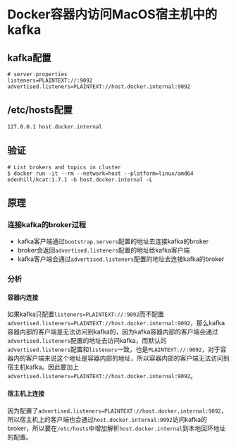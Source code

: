 # Docker容器内访问MacOS宿主机中的kafka

## kafka配置

```properties
# server.properties
listeners=PLAINTEXT://:9092
advertised.listeners=PLAINTEXT://host.docker.internal:9092
```

## /etc/hosts配置

```bash
127.0.0.1 host.docker.internal
```

## 验证

```shell
# List brokers and topics in cluster
$ docker run -it --rm --network=host --platform=linux/amd64 edenhill/kcat:1.7.1 -b host.docker.internal -L
```

## 原理

### 连接kafka的broker过程

- kafka客户端通过`bootstrap.servers`配置的地址去连接kafka的broker
- broker会返回`advertised.listeners`配置的地址给kafka客户端
- kafka客户端会通过`advertised.listeners`配置的地址去连接kafka的broker

### 分析

#### 容器内连接

如果kafka只配置`listeners=PLAINTEXT://:9092`而不配置`advertised.listeners=PLAINTEXT://host.docker.internal:9092`，那么kafka容器内部的客户端是无法访问到kafka的，因为kafka容器内部的客户端会通过`advertised.listeners`配置的地址去访问kafka，而默认的`advertised.listeners`配置和`listeners`一致，也是`PLAINTEXT://:9092`，对于容器内的客户端来说这个地址是容器内部的地址，所以容器内部的客户端无法访问到宿主机kafka。因此要加上`advertised.listeners=PLAINTEXT://host.docker.internal:9092`。

#### 宿主机上连接

因为配置了`advertised.listeners=PLAINTEXT://host.docker.internal:9092`，所以宿主机上的客户端也会通过`host.docker.internal:9092`访问kafka的broker，所以要在`/etc/hosts`中增加解析`host.docker.internal`到本地回环地址的配置。